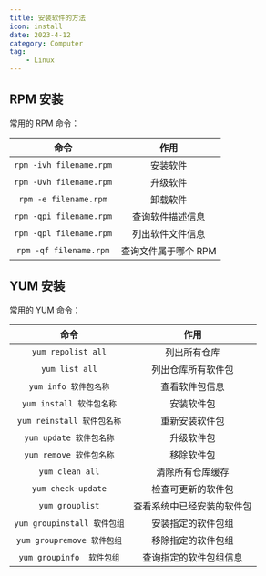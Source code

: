 ```yaml
---
title: 安装软件的方法
icon: install
date: 2023-4-12
category: Computer
tag:
    - Linux
---
```


## RPM 安装

常用的 RPM 命令：

|  命令  |  作用  |
|  :----:  |  :----:  |
|  `rpm -ivh filename.rpm`  |  安装软件  |
|  `rpm -Uvh filename.rpm`  |  升级软件  |
|  `rpm -e filename.rpm`  |  卸载软件  |
|  `rpm -qpi filename.rpm`  |  查询软件描述信息  |
|  `rpm -qpl filename.rpm`  |  列出软件文件信息  |
|  `rpm -qf filename.rpm`  |  查询文件属于哪个 RPM  |

## YUM 安装

常用的 YUM 命令：

|  命令  |  作用  |
|  :----:  |  :----:  |
|  `yum repolist all`  |  列出所有仓库  |
|  `yum list all`  |  列出仓库所有软件包  |
|  `yum info 软件包名称`  |  查看软件包信息  |
|  `yum install 软件包名称`  |  安装软件包  |
|  `yum reinstall 软件包名称`  |  重新安装软件包  |
|  `yum update 软件包名称`  |  升级软件包  |
|  `yum remove 软件包名称`  |  移除软件包  |
|  `yum clean all`  |  清除所有仓库缓存  |
|  `yum check-update`  |  检查可更新的软件包  |
|  `yum grouplist`  |  查看系统中已经安装的软件包  |
|  `yum groupinstall 软件包组`  |  安装指定的软件包组  |
|  `yum groupremove 软件包组`  |  移除指定的软件包组  |
|  `yum groupinfo  软件包组`  |  查询指定的软件包组信息  |
